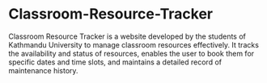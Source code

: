 # Classroom-Resource-Tracker

Classroom Resource Tracker is a website developed by the students of Kathmandu University to manage classroom resources effectively. It tracks the availability and status of resources, enables the user to book them for specific dates and time slots, and maintains a detailed record of maintenance history.
